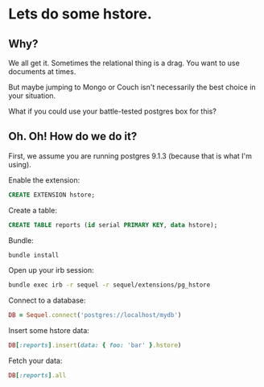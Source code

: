 # Lets do some hstore.

## Why?

We all get it.  Sometimes the relational thing is a drag.  You want to use documents at times.

But maybe jumping to Mongo or Couch isn't necessarily the best choice in your situation.

What if you could use your battle-tested postgres box for this?

## Oh. Oh!  How do we do it?

First, we assume you are running postgres 9.1.3 (because that is what I'm using).

Enable the extension:

```sql
CREATE EXTENSION hstore;
```

Create a table:

```sql
CREATE TABLE reports (id serial PRIMARY KEY, data hstore);
```

Bundle:

```bash
bundle install
```

Open up your irb session:

```bash
bundle exec irb -r sequel -r sequel/extensions/pg_hstore
```

Connect to a database:

```ruby
DB = Sequel.connect('postgres://localhost/mydb')
```

Insert some hstore data:

```ruby
DB[:reports].insert(data: { foo: 'bar' }.hstore)
```

Fetch your data:

```ruby
DB[:reports].all
```

